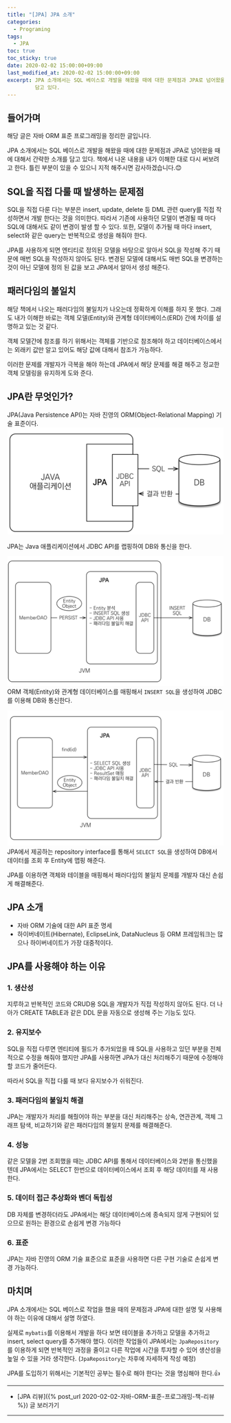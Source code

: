 ```yaml
---
title: "[JPA] JPA 소개"
categories:
  - Programing
tags:
  - JPA
toc: true
toc_sticky: true
date: 2020-02-02 15:00:00+09:00 
last_modified_at: 2020-02-02 15:00:00+09:00
excerpt: JPA 소개에서는 SQL 베이스로 개발을 해왔을 때에 대한 문제점과 JPA로 넘어왔을 때에 대해서 간략한 소개를
         담고 있다.
---
```


## 들어가며
해당 글은 자바 ORM 표준 프로그래밍을 정리한 글입니다.

JPA 소개에서는 SQL 베이스로 개발을 해왔을 때에 대한 문제점과 JPA로 넘어왔을 때에 대해서 간략한 소개를
담고 있다. 책에서 나온 내용을 내가 이해한 대로 다시 써보려고 한다.
틀린 부분이 있을 수 있으니 지적 해주시면 감사하겠습니다.😊

## SQL을 직접 다룰 때 발생하는 문제점
SQL을 직접 다룬 다는 부분은 insert, update, delete 등 DML 관련 query를 직접 작성하면서 개발
한다는 것을 의미한다. 따라서 기존에 사용하던 모델이 변경될 때 마다 SQL에 대해서도 같이 변경이 발생 할 수 있다.
또한, 모델이 추가될 때 마다 insert, select와 같은 query는 반복적으로 생성을 해줘야 한다.

JPA를 사용하게 되면 엔티티로 정의된 모델을 바탕으로 알아서 
SQL을 작성해 주기 때문에 매번 SQL을 작성하지 않아도 된다.
변경된 모델에 대해서도 매번 SQL을 변경하는 것이 아닌 모델에 정의 된 값을 보고 JPA에서 알아서 생성 해준다.

## 패러다임의 불일치
해당 책에서 나오는 패러다임의 불일치가 나오는데 정확하게 이해를 하지 못 했다.
그래도 내가 이해한 바로는 객체 모델(Entity)와 관계형 데이터베이스(ERD) 간에 차이를 설명하고 있는 것 같다. 

객체 모델간에 참조를 하기 위해서는 객체를 기반으로 참조해야 하고
데이터베이스에서는 외래키 값만 알고 있어도 해당 값에 대해서 참조가 가능하다.

이러한 문제를 개발자가 극복을 해야 하는데 JPA에서 해당 문제를 해결 해주고 
정교한 객체 모델링을 유지하게 도와 준다.

## JPA란 무엇인가?
JPA(Java Persistence API)는 자바 진영의 ORM(Object-Relational Mapping) 기술 표준이다.
![JPA와 JDBC](/assets/images/jpa/jpa_jdbc.png)

JPA는 Java 애플리케이션에서 JDBC API를 랩핑하여 DB와 통신을 한다.

![persist](/assets/images/jpa/jpa_persist.png)
ORM 객체(Entity)와 관계형 데이터베이스를 매핑해서 `INSERT SQL`을 생성하여 JDBC를 이용해 
DB와 통신한다.

![entity_find](/assets/images/jpa/jpa_find.png)
JPA에서 제공하는 repository interface를 통해서 `SELECT SQL`을 생성하여 DB에서 데이터를 조회 후
Entity에 맵핑 해준다.

JPA를 이용하면 객체와 테이블을 매핑해서 패러다임의 불일치 문제를 개발자 대신 손쉽게 해결해준다.

## JPA 소개
- 자바 ORM 기술에 대한 API 표준 명세
- 하이버네이트(Hibernate), EclipseLink, DataNucleus 등 ORM 프레임워크는 많으나 하이버네이트가 가장 대중적이다.

## JPA를 사용해야 하는 이유
### 1. 생산성
지루하고 반복적인 코드와 CRUD용 SQL을 개발자가 직접 작성하지 않아도 된다.
더 나아가 CREATE TABLE과 같은 DDL 문을 자동으로 생성해 주는 기능도 있다.

### 2. 유지보수
SQL을 직접 다루면 엔티티에 필드가 추가되었을 때 SQL을 사용하고 있던 부분을 
전체적으로 수정을 해줘야 했지만 JPA를 사용하면 JPA가 대신 처리해주기 때문에 수정해야 할 코드가 줄어든다.

따라서 SQL을 직접 다룰 때 보다 유지보수가 쉬워진다.

### 3. 패러다임의 불일치 해결
JPA는 개발자가 처리를 해줬어야 하는 부분을 대신 처리해주는 
상속, 연관관계, 객체 그래프 탐색, 비교하기와 같은 패러다임의 불일치 문제를 해결해준다.

### 4. 성능
같은 모델을 2번 조회했을 때는 JDBC API를 통해서 데이터베이스와 
2번을 통신했을 텐데 JPA에서는 SELECT 한번으로 데이터베이스에서 조회 후 해당 데이터를 재 사용한다.

### 5. 데이터 접근 추상화와 벤더 독립성
DB 자체를 변경하더라도 JPA에서는 해당 데이터베이스에 종속되지 않게 
구현되어 있으므로 원하는 환경으로 손쉽게 변경 가능하다

### 6. 표준
JPA는 자바 진영의 ORM 기술 표준으로 표준을 사용하면 다른 구현 기술로 손쉽게 변경 가능하다.

## 마치며
JPA 소개에서는 SQL 베이스로 작업을 했을 때의 문제점과 JPA에 대한 설명 및 사용해야 하는 이유에 대해서 설명
하였다. 

실제로 `mybatis`를 이용해서 개발을 하다 보면 테이블을 추가하고 모델을 추가하고 insert, select query를
추가해야 했다. 이러한 작업들이 JPA에서는 `JpaRepository`를 이용하게 되면 반복적인 과정을 줄이고
다른 작업에 시간을 투자할 수 있어 생산성을 높일 수 있을 거라 생각한다. 
(`JpaRepository`는 차후에 자세하게 작성 예정)

JPA를 도입하기 위해서는 기본적인 공부는 필수로 해야 한다는 것을 명심해야 한다.👍

- - -

- [JPA 리뷰]({% post_url 2020-02-02-자바-ORM-표준-프로그래밍-책-리뷰 %}) 글 보러가기

- - - 


 